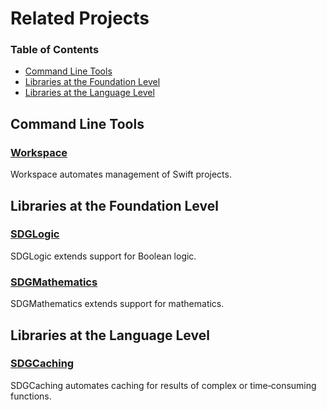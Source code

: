 <!--
 Related Projects.md

 This source file is part of the SDGMathematics open source project.
 https://sdggiesbrecht.github.io/SDGMathematics/macOS

 Copyright ©2017 Jeremy David Giesbrecht and the SDGMathematics project contributors.

 Soli Deo gloria.

 Licensed under the Apache Licence, Version 2.0.
 See http://www.apache.org/licenses/LICENSE-2.0 for licence information.
 -->

# Related Projects

### Table of Contents

- [Command Line Tools](#Command‐Line‐Tools)
- [Libraries at the Foundation Level](#Libraries‐at‐the‐Foundation‐Level)
- [Libraries at the Language Level](#Libraries‐at‐the‐Language‐Level)

## <a name="Command‐Line‐Tools">Command Line Tools</a>

### [Workspace](https://github.com/SDGGiesbrecht/Workspace#workspace)

Workspace automates management of Swift projects.

## <a name="Libraries‐at‐the‐Foundation‐Level">Libraries at the Foundation Level</a>

### [SDGLogic](https://sdggiesbrecht.github.io/SDGLogic/macOS)

SDGLogic extends support for Boolean logic.

### [SDGMathematics](https://sdggiesbrecht.github.io/SDGMathematics/macOS)

SDGMathematics extends support for mathematics.

## <a name="Libraries‐at‐the‐Language‐Level">Libraries at the Language Level</a>

### [SDGCaching](https://sdggiesbrecht.github.io/SDGCaching/macOS)

SDGCaching automates caching for results of complex or time‐consuming functions.

